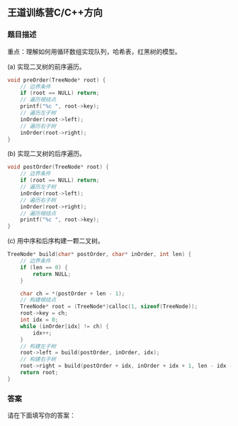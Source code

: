 ## 王道训练营C/C++方向

### 题目描述

重点：理解如何用循环数组实现队列，哈希表，红黑树的模型。

(a) 实现二叉树的前序遍历。

```c
void preOrder(TreeNode* root) {
	// 边界条件
	if (root == NULL) return;
    // 遍历根结点
	printf("%c ", root->key);
	// 遍历左子树
	inOrder(root->left);
	// 遍历右子树
	inOrder(root->right);
}
```

(b) 实现二叉树的后序遍历。

```c
void postOrder(TreeNode* root) {
	// 边界条件
	if (root == NULL) return;
	// 遍历左子树
	inOrder(root->left);
	// 遍历右子树
	inOrder(root->right);
    // 遍历根结点
	printf("%c ", root->key);
}
```

(c) 用中序和后序构建一颗二叉树。

```c
TreeNode* build(char* postOrder, char* inOrder, int len) {
	// 边界条件
	if (len == 0) {
		return NULL;
	}

	char ch = *(postOrder + len - 1);
	// 构建根结点
	TreeNode* root = (TreeNode*)calloc(1, sizeof(TreeNode));
	root->key = ch;
	int idx = 0;
	while (inOrder[idx] != ch) {
        idx++;
    }
	// 构建左子树
	root->left = build(postOrder, inOrder, idx);
	// 构建右子树
	root->right = build(postOrder + idx, inOrder + idx + 1, len - idx - 1);
	return root;
}
```



### 答案

请在下面填写你的答案：

